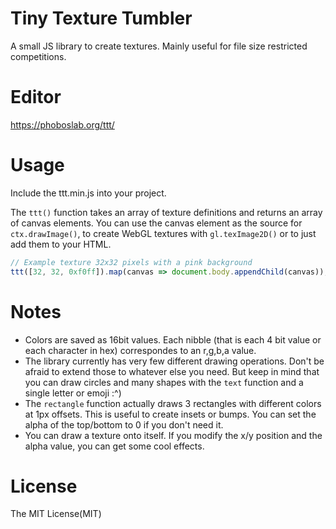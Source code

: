 # Tiny Texture Tumbler

A small JS library to create textures. Mainly useful for file size restricted 
competitions.

# Editor

https://phoboslab.org/ttt/


# Usage

Include the ttt.min.js into your project.

The `ttt()` function takes an array of texture definitions and returns an array
of canvas elements. You can use the canvas element as the source for 
`ctx.drawImage()`, to create WebGL textures with `gl.texImage2D()` or to just 
add them to your HTML.

```js
// Example texture 32x32 pixels with a pink background
ttt([32, 32, 0xf0ff]).map(canvas => document.body.appendChild(canvas));
```


# Notes

- Colors are saved as 16bit values. Each nibble (that is each 4 bit value or each
character in hex) correspondes to an r,g,b,a value.
- The library currently has very few different drawing operations. Don't be afraid
to extend those to whatever else you need. But keep in mind
that you can draw circles and many shapes with the `text` function and a single 
letter or emoji :^)
- The `rectangle` function actually draws 3 rectangles with different colors at 
1px offsets. This is useful to create insets or bumps. You can set the alpha
of the top/bottom to 0 if you don't need it.
- You can draw a texture onto itself. If you modify the x/y position and the
alpha value, you can get some cool effects.


# License

The MIT License(MIT)
